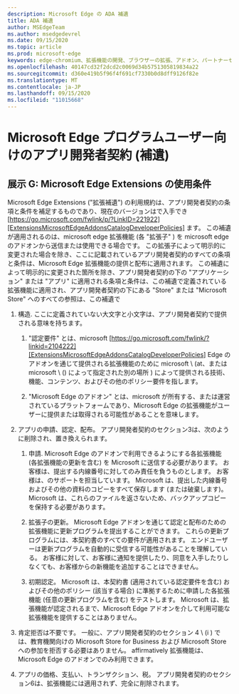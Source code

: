 ```yaml
---
description: Microsoft Edge の ADA 補遺
title: ADA 補遺
author: MSEdgeTeam
ms.author: msedgedevrel
ms.date: 09/15/2020
ms.topic: article
ms.prod: microsoft-edge
keywords: edge-chromium、拡張機能の開発、ブラウザーの拡張、アドオン、パートナーセンター、開発者
ms.openlocfilehash: 40147cd32f2dcd2c0069d34b5751305819834a22
ms.sourcegitcommit: d360e419b5f96f4f691cf7330b0d8dff9126f82e
ms.translationtype: MT
ms.contentlocale: ja-JP
ms.lasthandoff: 09/15/2020
ms.locfileid: "11015668"
---
```

# Microsoft Edge プログラムユーザー向けのアプリ開発者契約 (補遺)  

## 展示 G: Microsoft Edge Extensions の使用条件  

Microsoft Edge Extensions ("拡張補遺") の利用規約は、アプリ開発者契約の条項と条件を補足するものであり、現在のバージョンはで入手でき [https://go.microsoft.com/fwlink/p/?LinkID=221922][ExtensionsMicrosoftEdgeAddonsCatalogDeveloperPolicies] ます。  この補遺が適用されるのは、microsoft edge 拡張機能 (各 "拡張子" \) を microsoft edge のアドオンから送信または使用できる場合です。  この拡張子によって明示的に変更された場合を除き、ここに記載されているアプリ開発者契約のすべての条項と条件は、Microsoft Edge 拡張機能の提供と配布に適用されます。  この補遺によって明示的に変更された箇所を除き、アプリ開発者契約の下の "アプリケーション" または "アプリ" に適用される条項と条件は、この補遺で定義されている拡張機能に適用され、アプリ開発者契約の下にある "Store" または "Microsoft Store" へのすべての参照は、この補遺で  

1.  構造.  ここに定義されていない大文字と小文字は、アプリ開発者契約で提供される意味を持ちます。  

    1.  "認定要件" とは、microsoft [https://go.microsoft.com/fwlink/?linkid=2104222][ExtensionsMicrosoftEdgeAddonsCatalogDeveloperPolicies] Edge のアドオンを通じて提供される拡張機能のために microsoft \ (at、または microsoft \ () によって指定された別の場所 \) によって提供される技術、機能、コンテンツ、およびその他のポリシー要件を指します。  

    1.  "Microsoft Edge のアドオン" とは、microsoft が所有する、または運営されているプラットフォームであり、Microsoft Edge の拡張機能がユーザーに提供または取得される可能性があることを意味します。

1.  アプリの申請、認定、配布。  アプリ開発者契約のセクション3は、次のように削除され、置き換えられます。  

    1.  申請.  Microsoft Edge のアドオンで利用できるようにする各拡張機能 (各拡張機能の更新を含む) を Microsoft に送信する必要があります。  お客様は、提出する内線番号に対してのみ責任を負うものとします。  お客様は、のサポートを担当しています。  Microsoft は、提出した内線番号およびその他の資料のコピーをすべて保存します (または破棄します)。  Microsoft は、これらのファイルを返さないため、バックアップコピーを保持する必要があります。  

    1.  拡張子の更新。  Microsoft Edge アドオンを通じて認定と配布のための拡張機能に更新プログラムを提出することができます。  これらの更新プログラムには、本契約書のすべての要件が適用されます。  エンドユーザーは更新プログラムを自動的に受信する可能性があることを理解している。  お客様に対して、お客様に通知を提供したり、同意を入手したりしなくても、お客様からの新機能を追加することはできません。  

    1.  初期認定。  Microsoft は、本契約書 (適用されている認定要件を含む) およびその他のポリシー (該当する場合) に準拠するために申請した各拡張機能 (任意の更新プログラムを含む) をテストします。  Microsoft は、拡張機能が認定されるまで、Microsoft Edge アドオンを介して利用可能な拡張機能を提供することはありません。  

1.  肯定拒否は不要です。  一般に、アプリ開発者契約のセクション 4 \ (i \) では、教育機関向けの Microsoft Store for Business および Microsoft Store への参加を拒否する必要はありません。 affirmatively  拡張機能は、Microsoft Edge のアドオンでのみ利用できます。  

1.  アプリの価格、支払い、トランザクション、税。  アプリ開発者契約のセクション6は、拡張機能には適用されず、完全に削除されます。  

<!-- image links  -->  

<!-- links -->  

[ExtensionsMicrosoftEdgeAddonsCatalogDeveloperPolicies]: developer-policies.md "Microsoft Edge のアドオンカタログ開発者ポリシー"  
